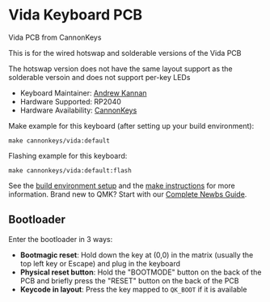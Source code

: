 # Vida Keyboard PCB

Vida PCB from CannonKeys

This is for the wired hotswap and solderable versions of the Vida PCB

The hotswap version does not have the same layout support as the solderable versoin and does not support per-key LEDs

* Keyboard Maintainer: [Andrew Kannan](https://github.com/awkannan)
* Hardware Supported: RP2040
* Hardware Availability: [CannonKeys](https://cannonkeys.com)


Make example for this keyboard (after setting up your build environment):

    make cannonkeys/vida:default
    
Flashing example for this keyboard:

    make cannonkeys/vida:default:flash

See the [build environment setup](https://docs.qmk.fm/#/getting_started_build_tools) and the [make instructions](https://docs.qmk.fm/#/getting_started_make_guide) for more information. Brand new to QMK? Start with our [Complete Newbs Guide](https://docs.qmk.fm/#/newbs).

## Bootloader

Enter the bootloader in 3 ways:

* **Bootmagic reset**: Hold down the key at (0,0) in the matrix (usually the top left key or Escape) and plug in the keyboard
* **Physical reset button**: Hold the "BOOTMODE" button on the back of the PCB and briefly press the "RESET" button on the back of the PCB
* **Keycode in layout**: Press the key mapped to `QK_BOOT` if it is available
